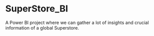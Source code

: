 # SuperStore_BI
A Power BI project where we can gather a lot of insights and crucial information of a global Superstore.
